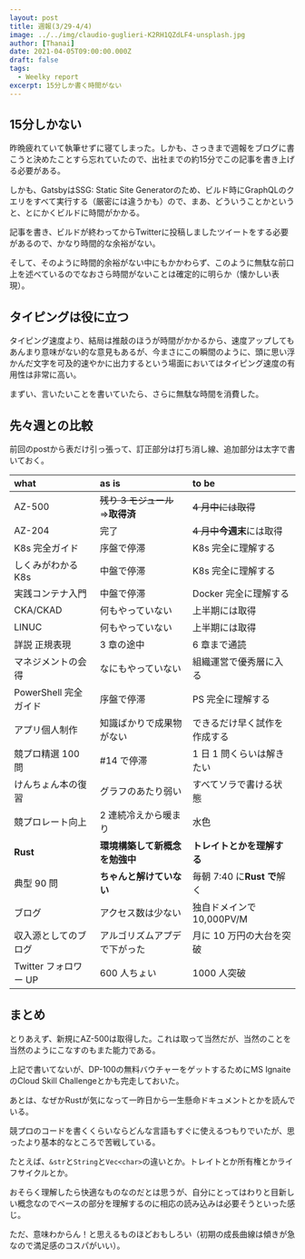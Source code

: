 ```yaml
---
layout: post
title: 週報(3/29-4/4)
image: ../../img/claudio-guglieri-K2RH1QZdLF4-unsplash.jpg
author: [Thanai]
date: 2021-04-05T09:00:00.000Z
draft: false
tags:
  - Weelky report
excerpt: 15分しか書く時間がない
---
```


<!-- prettier-ignore-start -->

## 15分しかない

昨晩疲れていて執筆せずに寝てしまった。しかも、さっきまで週報をブログに書こうと決めたことすら忘れていたので、出社までの約15分でこの記事を書き上げる必要がある。

しかも、GatsbyはSSG: Static Site Generatorのため、ビルド時にGraphQLのクエリをすべて実行する（厳密には違うかも）ので、まあ、どういうことかというと、とにかくビルドに時間がかかる。

記事を書き、ビルドが終わってからTwitterに投稿しましたツイートをする必要があるので、かなり時間的な余裕がない。

そして、そのように時間的余裕がない中にもかかわらず、このように無駄な前口上を述べているのでなおさら時間がないことは確定的に明らか（懐かしい表現）。

## タイピングは役に立つ

タイピング速度より、結局は推敲のほうが時間がかかるから、速度アップしてもあんまり意味がない的な意見もあるが、今まさにこの瞬間のように、頭に思い浮かんだ文字を可及的速やかに出力するという場面においてはタイピング速度の有用性は非常に高い。

まずい、言いたいことを書いていたら、さらに無駄な時間を消費した。

## 先々週との比較

前回のpostから表だけ引っ張って、訂正部分は打ち消し線、追加部分は太字で書いておく。

<!-- prettier-ignore-end -->

| what                  | as is                                   | to be                           |
| :-------------------- | :-------------------------------------- | :------------------------------ |
| AZ-500                | <s>残り 3 モジュール</s><br>⇒**取得済** | <s>4 月中には取得</s>           |
| AZ-204                | 完了                                    | <s>4 月中</s>**今週末**には取得 |
| K8s 完全ガイド        | 序盤で停滞                              | K8s 完全に理解する              |
| しくみがわかる K8s    | 中盤で停滞                              | K8s 完全に理解する              |
| 実践コンテナ入門      | 中盤で停滞                              | Docker 完全に理解する           |
| CKA/CKAD              | 何もやっていない                        | 上半期には取得                  |
| LINUC                 | 何もやっていない                        | 上半期には取得                  |
| 詳説 正規表現         | 3 章の途中                              | 6 章まで通読                    |
| マネジメントの会得    | なにもやっていない                      | 組織運営で優秀層に入る          |
| PowerShell 完全ガイド | 序盤で停滞                              | PS 完全に理解する               |
| アプリ個人制作        | 知識ばかりで成果物がない                | できるだけ早く試作を作成する    |
| 競プロ精選 100 問     | #14 で停滞                              | 1 日 1 問くらいは解きたい       |
| けんちょん本の復習    | グラフのあたり弱い                      | すべてソラで書ける状態          |
| 競プロレート向上      | 2 連続冷えから暖まり                    | 水色                            |
| **Rust**                  | **環境構築して新概念を勉強中**              | **トレイトとかを理解する**      |
| 典型 90 問            | **ちゃんと解けていない**                | 毎朝 7:40 に**Rust で**解く     |
| ブログ                | アクセス数は少ない                      | 独自ドメインで 10,000PV/M       |
| 収入源としてのブログ  | アルゴリズムアプデで下がった            | 月に 10 万円の大台を突破        |
| Twitter フォロワー UP | 600 人ちょい                            | 1000 人突破                     |

<!-- prettier-ignore-start -->

## まとめ

とりあえず、新規にAZ-500は取得した。これは取って当然だが、当然のことを当然のようにこなすのもまた能力である。

上記で書いてないが、DP-100の無料バウチャーをゲットするためにMS IgnaiteのCloud Skill Challengeとかも完走しておいた。

あとは、なぜかRustが気になって一昨日から一生懸命ドキュメントとかを読んでいる。

競プロのコードを書くくらいならどんな言語もすぐに使えるつもりでいたが、思ったより基本的なところで苦戦している。

たとえば、`&str`と`String`と`Vec<char>`の違いとか。トレイトとか所有権とかライフサイクルとか。

おそらく理解したら快適なものなのだとは思うが、自分にとってはわりと目新しい概念なのでベースの部分を理解するのに相応の読み込みは必要そうといった感じ。

ただ、意味わからん！と思えるものほどおもしろい（初期の成長曲線は傾きが急なので満足感のコスパがいい）。


<!-- prettier-ignore-end -->
